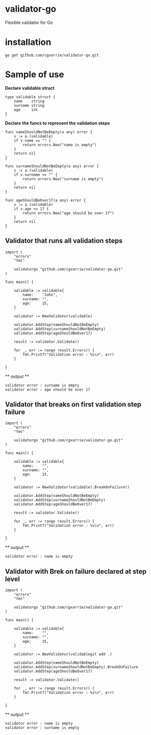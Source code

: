 # validator-go
Flexible validator for Go

# installation

```
go get github.com/cgxarrie/validator-go.git
```

# Sample of use

**Declare validable struct**
```
type validable struct {
	name    string
	surname string
	age     int
}
```

**Declare the funcs to represent the validation steps**

```
func nameShouldNotBeEmpty(a any) error {
	v := a.(validable)
	if v.name == "" {
		return errors.New("name is empty")
	}
	return nil
}

func surnameShouldNotBeEmpty(a any) error {
	v := a.(validable)
	if v.surname == "" {
		return errors.New("surname is empty")
	}
	return nil
}

func ageShouldBeOver17(a any) error {
	v := a.(validable)
	if v.age <= 17 {
		return errors.New("age should be over 17")
	}
	return nil
}
```

## Validator that runs all validation steps

```
import (
	"errors"
	"fmt"
	
	validatorgo "github.com/cgxarrie/validator-go.git"
)

func main() {

	validable := validable{
		name:    "John",
		surname: "",
		age:     15,
	}

	validator := NewValidator(validable)

	validator.AddStep(nameShouldNotBeEmpty)
	validator.AddStep(surnameShouldNotBeEmpty)
	validator.AddStep(ageShouldBeOver17)

	result := validator.Validate()

	for _, err := range result.Errors() {
		fmt.Printf("Validation error : %s\n", err)
	}

}

```

** output **
```
validator error : surname is empty
validator error : age should be over 17
```

## Validator that breaks on first validation step failure

```
import (
	"errors"
	"fmt"
	
	validatorgo "github.com/cgxarrie/validator-go.git"
)

func main() {

	validable := validable{
		name:    "",
		surname: "",
		age:     15,
	}

	validator := NewValidator(validable).BreakOnFailure()

	validator.AddStep(nameShouldNotBeEmpty)
	validator.AddStep(surnameShouldNotBeEmpty)
	validator.AddStep(ageShouldBeOver17)

	result := validator.Validate()

	for _, err := range result.Errors() {
		fmt.Printf("Validation error : %s\n", err)
	}

}

```

** output **
```
validator error : name is empty
```


## Validator with Brek on failure declared at step level

```
import (
	"errors"
	"fmt"
	
	validatorgo "github.com/cgxarrie/validator-go.git"
)

func main() {

	validable := validable{
		name:    "",
		surname: "",
		age:     15,
	}

	validator := NewValidator(validablegit add .)

	validator.AddStep(nameShouldNotBeEmpty)
	validator.AddStep(surnameShouldNotBeEmpty).BreakOnFailure
	validator.AddStep(ageShouldBeOver17)

	result := validator.Validate()

	for _, err := range result.Errors() {
		fmt.Printf("Validation error : %s\n", err)
	}

}

```

** output **
```
validator error : name is empty
validator error : surname is empty
```